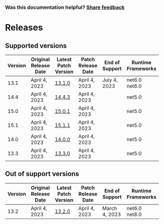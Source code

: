 
### Was this documentation helpful? [Share feedback](https://www.research.net/r/DGDQWXH?src=documentation%2Freleases)

# Releases

## Supported versions

| Version | Original Release Date | Latest Patch Version | Patch Release Date | End of Support | Runtime Frameworks |
| --- | --- | --- | --- | --- | --- |
| 13.1 | April 4, 2023 | [13.1.0](https://github.com/schmittjoseph/dotnet-monitor/releases/tag/v13.1.0) | April 4, 2023 | July 4, 2023 | net6.0<br/>net8.0 |
| 14.4 | April 4, 2023 | [14.4.3](https://github.com/schmittjoseph/dotnet-monitor/releases/tag/v14.4.3) | April 4, 2023 |  | net5.0 |
| 15.0 | April 4, 2023 | [15.0.1](https://github.com/schmittjoseph/dotnet-monitor/releases/tag/v15.0.1) | April 4, 2023 |  | net5.0 |
| 15.1 | April 4, 2023 | [15.1.1](https://github.com/schmittjoseph/dotnet-monitor/releases/tag/v15.1.1) | April 4, 2023 |  | net5.0 |
| 14.0 | April 4, 2023 | [14.0.0](https://github.com/schmittjoseph/dotnet-monitor/releases/tag/v14.0.0) | April 4, 2023 |  | net5.0 |
| 13.3 | April 4, 2023 | [13.3.0](https://github.com/schmittjoseph/dotnet-monitor/releases/tag/v13.3.0) | April 4, 2023 |  | net5.0 |


## Out of support versions

| Version | Original Release Date | Latest Patch Version | Patch Release Date | End of Support | Runtime Frameworks |
| --- | --- | --- | --- | --- | --- |
| 13.2 | April 4, 2023 | [13.2.0](https://github.com/schmittjoseph/dotnet-monitor/releases/tag/v13.2.0) | April 4, 2023 | March 4, 2023 | net6.0<br/>net8.0 |


